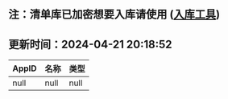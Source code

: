 ## 注：清单库已加密想要入库请使用 ([入库工具](https://github.com/BlankTMing/ManifestAutoUpdate/releases))

## 更新时间：2024-04-21 20:18:52
| AppID | 名称 | 类型  |
| :-------------------- | :----------------------------- | :----------- |
| null | null| null |
